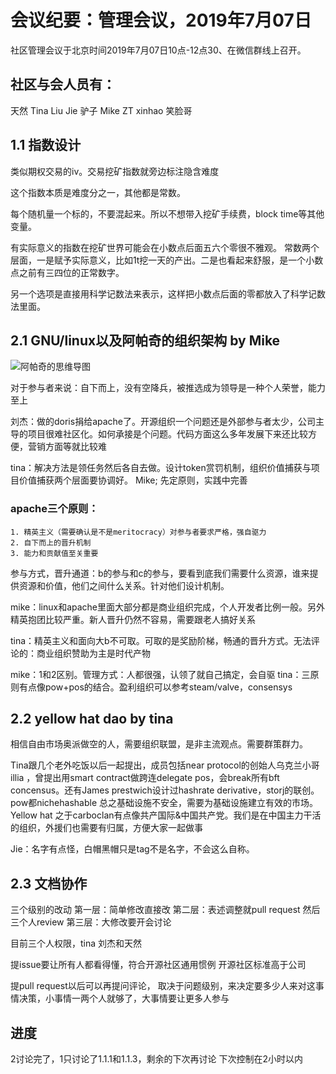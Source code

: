 
# 会议纪要：管理会议，2019年7月07日
社区管理会议于北京时间2019年7月07日10点-12点30、在微信群线上召开。

## 社区与会人员有：
天然
Tina
Liu Jie
驴子
Mike
ZT
xinhao
笑脸哥


## 1.1 指数设计

类似期权交易的iv。交易挖矿指数就旁边标注隐含难度

这个指数本质是难度分之一，其他都是常数。

每个随机量一个标的，不要混起来。所以不想带入挖矿手续费，block time等其他变量。

有实际意义的指数在挖矿世界可能会在小数点后面五六个零很不雅观。
常数两个层面，一是赋予实际意义，比如1t挖一天的产出。二是也看起来舒服，是一个小数点之前有三四位的正常数字。

另一个选项是直接用科学记数法来表示，这样把小数点后面的零都放入了科学记数法里面。


## 2.1 GNU/linux以及阿帕奇的组织架构 by Mike

![阿帕奇的思维导图](https://github.com/carboclan/pm/blob/master/notes/apache-arch.png)

对于参与者来说：自下而上，没有空降兵，被推选成为领导是一种个人荣誉，能力至上

刘杰：做的doris捐给apache了。开源组织一个问题还是外部参与者太少，公司主导的项目很难社区化。如何承接是个问题。代码方面这么多年发展下来还比较方便，营销方面等就比较难

tina：解决方法是领任务然后各自去做。设计token赏罚机制，组织价值捕获与项目价值捕获两个层面要协调好。
Mike; 先定原则，实践中完善

### apache三个原则：
	1. 精英主义（需要确认是不是meritocracy）对参与者要求严格，强自驱力
	2. 自下而上的晋升机制
	3. 能力和贡献值至关重要

参与方式，晋升通道：b的参与和c的参与，要看到底我们需要什么资源，谁来提供资源和价值，他们之间什么关系。针对他们设计机制。

mike：linux和apache里面大部分都是商业组织完成，个人开发者比例一般。另外精英抱团比较严重。新人晋升仍然不容易，需要跟老人搞好关系

tina：精英主义和面向大b不可取。可取的是奖励阶梯，畅通的晋升方式。无法评论的：商业组织赞助为主是时代产物

mike：1和2区别。管理方式：人都很强，认领了就自己搞定，会自驱
tina：三原则有点像pow+pos的结合。盈利组织可以参考steam/valve，consensys

## 2.2 yellow hat dao by tina
相信自由市场奥派做空的人，需要组织联盟，是非主流观点。需要群策群力。

Tina跟几个老外吃饭以后一起提出，成员包括near protocol的创始人乌克兰小哥illia ，曾提出用smart contract做跨连delegate pos，会break所有bft concensus。还有James prestwich设计过hashrate derivative，storj的联创。pow都nichehashable
总之基础设施不安全，需要为基础设施建立有效的市场。
Yellow hat 之于carboclan有点像共产国际&中国共产党。我们是在中国主力干活的组织，外援们也需要有归属，方便大家一起做事

Jie：名字有点怪，白帽黑帽只是tag不是名字，不会这么自称。

## 2.3 文档协作
三个级别的改动
第一层：简单修改直接改
第二层：表述调整就pull request 然后三个人review
第三层：大修改要开会讨论

目前三个人权限，tina 刘杰和天然

提issue要让所有人都看得懂，符合开源社区通用惯例
开源社区标准高于公司

提pull request以后可以再提问评论，
取决于问题级别，来决定要多少人来对这事情决策，小事情一两个人就够了，大事情要让更多人参与


## 进度
2讨论完了，1只讨论了1.1.1和1.1.3，剩余的下次再讨论
下次控制在2小时以内

